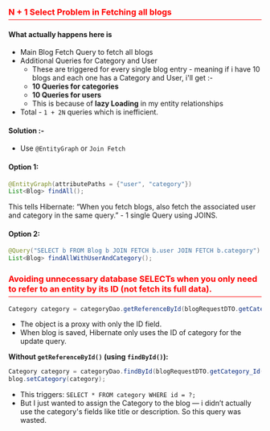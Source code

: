 <style>
    h3{
        color: red;
        font-weight: bold;
        border-bottom: 1px solid red;
        padding-bottom: 5px;
    }
</style>
### N + 1 Select Problem in Fetching all blogs

#### What actually happens here is
- Main Blog Fetch Query to fetch all blogs
- Additional Queries for Category and User 
    - These are triggered for every single blog entry - meaning if i have 10 blogs and each one has a Category and User, i'll get :- 
    - **10 Queries for categories**
    - **10 Queries for users**
    - This is because of **lazy Loading** in my entity relationships
- Total - `1 + 2N` queries which is inefficient.

#### Solution :-
- Use `@EntityGraph` or `Join Fetch`

#### Option 1:
```java
@EntityGraph(attributePaths = {"user", "category"})
List<Blog> findAll();
```
This tells Hibernate: “When you fetch blogs, also fetch the associated user and category in the same query.” - 1 single Query using JOINS.

#### Option 2:
```java
@Query("SELECT b FROM Blog b JOIN FETCH b.user JOIN FETCH b.category")
List<Blog> findAllWithUserAndCategory();

```

### Avoiding unnecessary database SELECTs when you only need to refer to an entity by its ID (not fetch its full data).
```java
Category category = categoryDao.getReferenceById(blogRequestDTO.getCategory_Id());
```
- The object is a proxy with only the ID field.
- When blog is saved, Hibernate only uses the ID of category for the update query.

**Without `getReferenceById()` (using `findById()`):**
```java
Category category = categoryDao.findById(blogRequestDTO.getCategory_Id()).orElseThrow(...);
blog.setCategory(category);
```
- This triggers: `SELECT * FROM category WHERE id = ?;`
- But I just wanted to assign the Category to the blog — i didn’t actually use the category's fields like title or description. So this query was wasted.

